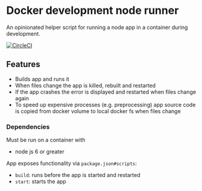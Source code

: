 # Docker development node runner

An opinionated helper script for running a node app in a container during development.

[![CircleCI](https://circleci.com/gh/possibilities/docker-development-node-runner.svg?style=svg)](https://circleci.com/gh/possibilities/docker-development-node-runner)

## Features

* Builds app and runs it
* When files change the app is killed, rebuilt and restarted
* If the app crashes the error is displayed and restarted when files change again
* To speed up expensive processes (e.g. preprocessing) app source code is copied from docker volume to local docker fs when files change

### Dependencies

Must be run on a container with

* node js 6 or greater

App exposes functionality via `package.json#scripts`:

* `build`: runs before the app is started and restarted
* `start`: starts the app
